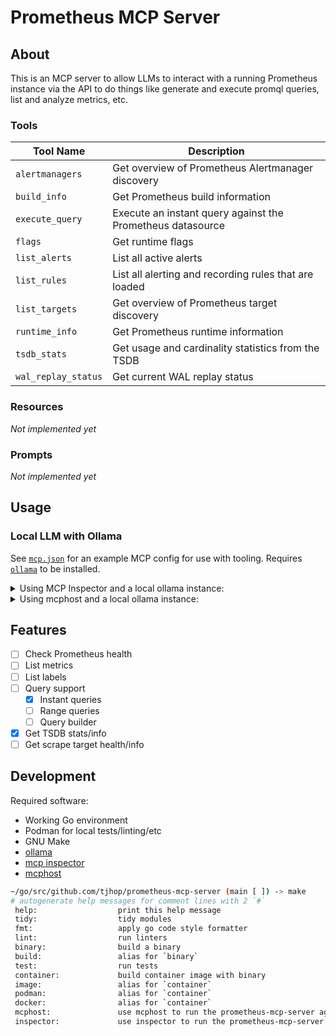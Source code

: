 # Prometheus MCP Server

## About
This is an MCP server to allow LLMs to interact with a running Prometheus instance via the API to do things like generate and execute promql queries, list and analyze metrics, etc.

### Tools

| Tool Name | Description |
| --- | --- |
| `alertmanagers` | Get overview of Prometheus Alertmanager discovery |
| `build_info` | Get Prometheus build information |
| `execute_query` | Execute an instant query against the Prometheus datasource |
| `flags` | Get runtime flags |
| `list_alerts` | List all active alerts |
| `list_rules` | List all alerting and recording rules that are loaded |
| `list_targets` | Get overview of Prometheus target discovery |
| `runtime_info` | Get Prometheus runtime information |
| `tsdb_stats` | Get usage and cardinality statistics from the TSDB |
| `wal_replay_status` | Get current WAL replay status |

### Resources

_Not implemented yet_

### Prompts

_Not implemented yet_

## Usage

### Local LLM with Ollama
See [`mcp.json`](./examples/mcp.json) for an example MCP config for use with tooling.
Requires [`ollama`](https://github.com/ollama/ollama) to be installed.

<details>
<summary>Using MCP Inspector and a local ollama instance:</summary>

Requires [MCP Inpsector](https://github.com/modelcontextprotocol/inspector) to be installed:

```bash
make inspector
```
</details>

<details>
<summary>Using mcphost and a local ollama instance:</summary>

Requires [`mcphost`](https://github.com/mark3labs/mcphost) to be installed:

```bash
make mcphost
```
</details>

## Features

- [ ] Check Prometheus health
- [ ] List metrics
- [ ] List labels
- [ ] Query support
    - [X] Instant queries
    - [ ] Range queries
    - [ ] Query builder
- [X] Get TSDB stats/info
- [ ] Get scrape target health/info

## Development

Required software:
- Working Go environment
- Podman for local tests/linting/etc
- GNU Make
- [ollama](https://github.com/ollama/ollama)
- [mcp inspector](https://github.com/modelcontextprotocol/inspector)
- [mcphost](https://github.com/mark3labs/mcphost)

```bash
~/go/src/github.com/tjhop/prometheus-mcp-server (main [ ]) -> make
# autogenerate help messages for comment lines with 2 `#`
 help:                  print this help message
 tidy:                  tidy modules
 fmt:                   apply go code style formatter
 lint:                  run linters
 binary:                build a binary
 build:                 alias for `binary`
 test:                  run tests
 container:             build container image with binary
 image:                 alias for `container`
 podman:                alias for `container`
 docker:                alias for `container`
 mcphost:               use mcphost to run the prometheus-mcp-server against a local ollama model
 inspector:             use inspector to run the prometheus-mcp-server
```
